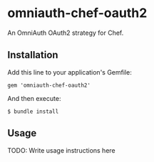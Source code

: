 # omniauth-chef-oauth2

An OmniAuth OAuth2 strategy for Chef.

## Installation

Add this line to your application's Gemfile:

    gem 'omniauth-chef-oauth2'

And then execute:

    $ bundle install

## Usage

TODO: Write usage instructions here

